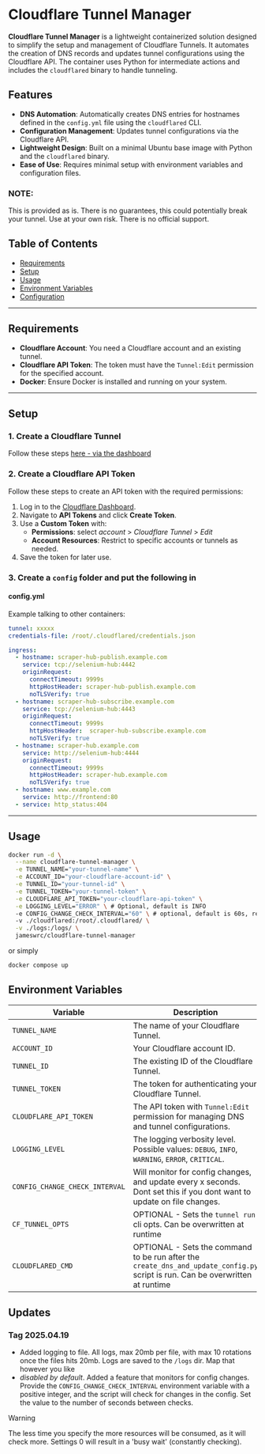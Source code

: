 # Cloudflare Tunnel Manager

**Cloudflare Tunnel Manager** is a lightweight containerized solution designed to simplify the setup and management of Cloudflare Tunnels. It automates the creation of DNS records and updates tunnel configurations using the Cloudflare API. The container uses Python for intermediate actions and includes the `cloudflared` binary to handle tunneling.

## Features

- **DNS Automation**: Automatically creates DNS entries for hostnames defined in the `config.yml` file using the `cloudflared` CLI.
- **Configuration Management**: Updates tunnel configurations via the Cloudflare API.
- **Lightweight Design**: Built on a minimal Ubuntu base image with Python and the `cloudflared` binary.
- **Ease of Use**: Requires minimal setup with environment variables and configuration files.

### NOTE: 
This is provided as is. There is no guarantees, this could potentially break your tunnel. Use at your own risk. There is no official support.

## Table of Contents

- [Requirements](#requirements)
- [Setup](#setup)
- [Usage](#usage)
- [Environment Variables](#environment-variables)
- [Configuration](#configuration)

---

## Requirements

- **Cloudflare Account**: You need a Cloudflare account and an existing tunnel.
- **Cloudflare API Token**: The token must have the `Tunnel:Edit` permission for the specified account.
- **Docker**: Ensure Docker is installed and running on your system.

---

## Setup

### 1. Create a Cloudflare Tunnel
Follow these steps [here - via the dashboard](https://developers.cloudflare.com/cloudflare-one/connections/connect-networks/get-started/create-remote-tunnel/)


### 2. Create a Cloudflare API Token

Follow these steps to create an API token with the required permissions:

1. Log in to the [Cloudflare Dashboard](https://dash.cloudflare.com/).
2. Navigate to **API Tokens** and click **Create Token**.
3. Use a **Custom Token** with:
   - **Permissions**: select *account* > *Cloudflare Tunnel* > *Edit*
   - **Account Resources**: Restrict to specific accounts or tunnels as needed.
4. Save the token for later use.

### 3. Create a `config` folder and put the following in

#### config.yml
Example talking to other containers:
```yml
tunnel: xxxxx
credentials-file: /root/.cloudflared/credentials.json

ingress:
  - hostname: scraper-hub-publish.example.com
    service: tcp://selenium-hub:4442
    originRequest:
      connectTimeout: 9999s
      httpHostHeader: scraper-hub-publish.example.com
      noTLSVerify: true
  - hostname: scraper-hub-subscribe.example.com
    service: tcp://selenium-hub:4443
    originRequest:
      connectTimeout: 9999s
      httpHostHeader:  scraper-hub-subscribe.example.com
      noTLSVerify: true
  - hostname: scraper-hub.example.com
    service: http://selenium-hub:4444
    originRequest:
      connectTimeout: 9999s
      httpHostHeader: scraper-hub.example.com
      noTLSVerify: true
  - hostname: www.example.com
    service: http://frontend:80
  - service: http_status:404

```
---

## Usage


```bash
docker run -d \
  --name cloudflare-tunnel-manager \
  -e TUNNEL_NAME="your-tunnel-name" \
  -e ACCOUNT_ID="your-cloudflare-account-id" \
  -e TUNNEL_ID="your-tunnel-id" \
  -e TUNNEL_TOKEN="your-tunnel-token" \
  -e CLOUDFLARE_API_TOKEN="your-cloudflare-api-token" \
  -e LOGGING_LEVEL="ERROR" \ # Optional, default is INFO
  -e CONFIG_CHANGE_CHECK_INTERVAL="60" \ # optional, default is 60s, remove this to not check for file changes
  -v ./cloudflared:/root/.cloudflared/ \
  -v ./logs:/logs/ \
  jameswrc/cloudflare-tunnel-manager
```
or simply
```bash
docker compose up
```


## Environment Variables
| Variable               | Description                                                                                   | Default       | Required |
|------------------------|-----------------------------------------------------------------------------------------------|---------------|----------|
| `TUNNEL_NAME`          | The name of your Cloudflare Tunnel.                                                           | None          | Yes      |
| `ACCOUNT_ID`           | Your Cloudflare account ID.                                                                   | None          | Yes      |
| `TUNNEL_ID`            | The existing ID of the Cloudflare Tunnel.                                                     | None          | Yes      |
| `TUNNEL_TOKEN`         | The token for authenticating your Cloudflare Tunnel.                                          | None          | Yes      |
| `CLOUDFLARE_API_TOKEN` | The API token with `Tunnel:Edit` permission for managing DNS and tunnel configurations.       | None          | Yes      |
| `LOGGING_LEVEL`        | The logging verbosity level. Possible values: `DEBUG`, `INFO`, `WARNING`, `ERROR`, `CRITICAL`.| `INFO`        | No       |
| `CONFIG_CHANGE_CHECK_INTERVAL` | Will monitor for config changes, and update every x seconds. Dont set this if you dont want to update on file changes. | 60 seconds        | No       |
| `CF_TUNNEL_OPTS`       | OPTIONAL - Sets the `tunnel run` cli opts. Can be overwritten at runtime                      | --config /root/.cloudflared/config.yml | No       |
| `CLOUDFLARED_CMD`       |  OPTIONAL - Sets the command to be run after the `create_dns_and_update_config.py` script is run. Can be overwritten at runtime | cloudflared tunnel ${CF_TUNNEL_OPTS} run | No       |



## Updates
### Tag 2025.04.19
- Added logging to file. All logs, max 20mb per file, with max 10 rotations once the files hits 20mb. Logs are saved to the `/logs` dir. Map that however you like
- *disabled by default*. Added a feature that monitors for config changes. Provide the `CONFIG_CHANGE_CHECK_INTERVAL` environment variable with a positive integer, and the script will check for changes in the config. Set the value to the number of seconds between checks.
> [!WARNING]  
> The less time you specify the more resources will be consumed, as it will check more. Settings 0 will result in a 'busy wait' (constantly checking).
